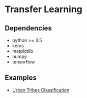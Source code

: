 # Transfer Learning

## Dependencies

- python >= 3.5
- keras
- matplotlib
- numpy
- tensorflow

## Examples

- [Urban Tribes Classification](examples/urban-tribes.ipynb)

